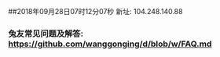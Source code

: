 ##2018年09月28日07时12分07秒 新址: 104.248.140.88
### 兔友常见问题及解答: https://github.com/wanggonging/d/blob/w/FAQ.md
